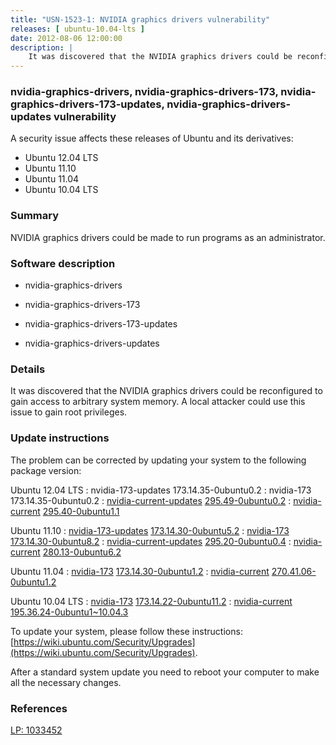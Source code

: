 ```yaml
---
title: "USN-1523-1: NVIDIA graphics drivers vulnerability"
releases: [ ubuntu-10.04-lts ]
date: 2012-08-06 12:00:00
description: |
    It was discovered that the NVIDIA graphics drivers could be reconfigured to gain access to arbitrary system memory. A local attacker could use this issue to gain root privileges. 
--- 
```

 
### nvidia-graphics-drivers, nvidia-graphics-drivers-173, nvidia-graphics-drivers-173-updates, nvidia-graphics-drivers-updates vulnerability

A security issue affects these releases of Ubuntu and its derivatives:

* Ubuntu 12.04 LTS
* Ubuntu 11.10
* Ubuntu 11.04
* Ubuntu 10.04 LTS

### Summary

NVIDIA graphics drivers could be made to run programs as an administrator. 

### Software description

* nvidia-graphics-drivers 

* nvidia-graphics-drivers-173 

* nvidia-graphics-drivers-173-updates 

* nvidia-graphics-drivers-updates 

### Details

It was discovered that the NVIDIA graphics drivers could be reconfigured to gain access to arbitrary system memory. A local attacker could use this issue to gain root privileges. 

### Update instructions

The problem can be corrected by updating your system to the following package version:

Ubuntu 12.04 LTS
 : nvidia-173-updates <span>173.14.35-0ubuntu0.2</span>
 : nvidia-173 <span>173.14.35-0ubuntu0.2</span>
 : [nvidia-current-updates](https://launchpad.net/ubuntu/+source/nvidia-graphics-drivers-updates) <span> [295.49-0ubuntu0.2](https://launchpad.net/ubuntu/+source/nvidia-graphics-drivers-updates/295.49-0ubuntu0.2) </span> 
 : [nvidia-current](https://launchpad.net/ubuntu/+source/nvidia-graphics-drivers) <span> [295.40-0ubuntu1.1](https://launchpad.net/ubuntu/+source/nvidia-graphics-drivers/295.40-0ubuntu1.1) </span> 

Ubuntu 11.10
 : [nvidia-173-updates](https://launchpad.net/ubuntu/+source/nvidia-graphics-drivers-173-updates) <span> [173.14.30-0ubuntu5.2](https://launchpad.net/ubuntu/+source/nvidia-graphics-drivers-173-updates/173.14.30-0ubuntu5.2) </span> 
 : [nvidia-173](https://launchpad.net/ubuntu/+source/nvidia-graphics-drivers-173) <span> [173.14.30-0ubuntu8.2](https://launchpad.net/ubuntu/+source/nvidia-graphics-drivers-173/173.14.30-0ubuntu8.2) </span> 
 : [nvidia-current-updates](https://launchpad.net/ubuntu/+source/nvidia-graphics-drivers-updates) <span> [295.20-0ubuntu0.4](https://launchpad.net/ubuntu/+source/nvidia-graphics-drivers-updates/295.20-0ubuntu0.4) </span> 
 : [nvidia-current](https://launchpad.net/ubuntu/+source/nvidia-graphics-drivers) <span> [280.13-0ubuntu6.2](https://launchpad.net/ubuntu/+source/nvidia-graphics-drivers/280.13-0ubuntu6.2) </span> 

Ubuntu 11.04
 : [nvidia-173](https://launchpad.net/ubuntu/+source/nvidia-graphics-drivers-173) <span> [173.14.30-0ubuntu1.2](https://launchpad.net/ubuntu/+source/nvidia-graphics-drivers-173/173.14.30-0ubuntu1.2) </span> 
 : [nvidia-current](https://launchpad.net/ubuntu/+source/nvidia-graphics-drivers) <span> [270.41.06-0ubuntu1.2](https://launchpad.net/ubuntu/+source/nvidia-graphics-drivers/270.41.06-0ubuntu1.2) </span> 

Ubuntu 10.04 LTS
 : [nvidia-173](https://launchpad.net/ubuntu/+source/nvidia-graphics-drivers-173) <span> [173.14.22-0ubuntu11.2](https://launchpad.net/ubuntu/+source/nvidia-graphics-drivers-173/173.14.22-0ubuntu11.2) </span> 
 : [nvidia-current](https://launchpad.net/ubuntu/+source/nvidia-graphics-drivers) <span> [195.36.24-0ubuntu1~10.04.3](https://launchpad.net/ubuntu/+source/nvidia-graphics-drivers/195.36.24-0ubuntu1~10.04.3) </span> 

To update your system, please follow these instructions: [https://wiki.ubuntu.com/Security/Upgrades](https://wiki.ubuntu.com/Security/Upgrades).

After a standard system update you need to reboot your computer to make all the necessary changes. 

### References

 [LP: 1033452](https://launchpad.net/bugs/1033452)
 
